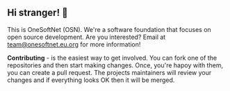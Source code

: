 ## Hi stranger! 👋

This is OneSoftNet (OSN). We're a software foundation that focuses on open source development.
Are you interested? Email at team@onesoftnet.eu.org for more information!

**Contributing** - is the easiest way to get involved. You can fork one of the repositories and then start making changes. Once, you're hapoy with them, you can create a pull request. The projects maintainers will review your changes and if everything looks OK then it will be merged.

<!--

**Here are some ideas to get you started:**

🙋‍♀️ A short introduction - what is your organization all about?
🌈 Contribution guidelines - how can the community get involved?
👩‍💻 Useful resources - where can the community find your docs? Is there anything else the community should know?
🍿 Fun facts - what does your team eat for breakfast?
🧙 Remember, you can do mighty things with the power of [Markdown](https://docs.github.com/github/writing-on-github/getting-started-with-writing-and-formatting-on-github/basic-writing-and-formatting-syntax)
-->
